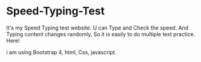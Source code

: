 # Speed-Typing-Test
It's my Speed Typing test website. U can Type and Check the speed. And Typing content changes randomly, So it is easily to do multiple text practice. Here! 


i am using Bootstrap 4, html, Css, javascript.
